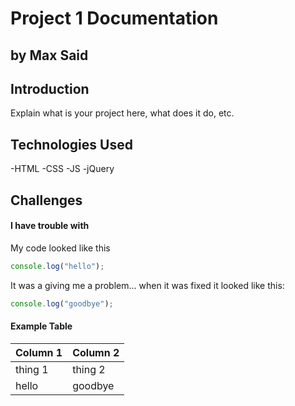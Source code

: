 # Project 1 Documentation

## by Max Said

## Introduction

Explain what is your project here, what does it do, etc.

## Technologies Used

-HTML
-CSS
-JS
-jQuery

## Challenges

#### I have trouble with

My code looked like this

```js
console.log("hello");
```

It was a giving me a problem... when it was fixed it looked like this:

```js
console.log("goodbye");
```

#### Example Table

| Column 1 | Column 2 |
| -------- | -------- |
| thing 1  | thing 2  |
| hello    | goodbye  |

